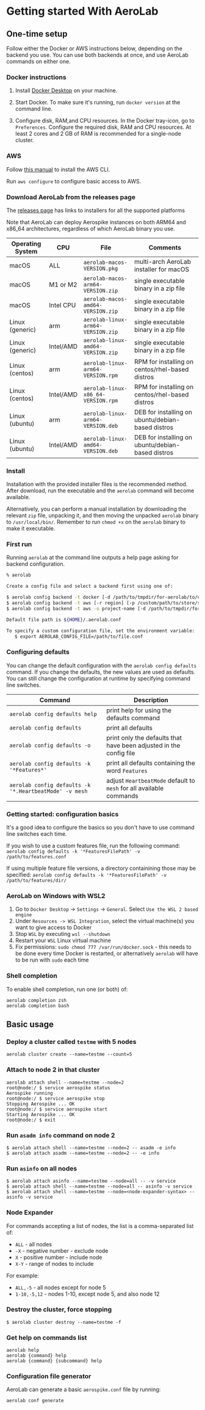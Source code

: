 # Getting started With AeroLab

## One-time setup

Follow either the Docker or AWS instructions below, depending on the backend you use.
You can use both backends at once, and use AeroLab commands on either one.

### Docker instructions

1. Install [Docker Desktop](https://www.docker.com/products/docker-desktop/) on your machine.

2. Start Docker. To make sure it's running, run `docker version` at the command line.

3. Configure disk, RAM,and CPU resources. In the Docker tray-icon, go to `Preferences`. Configure the required disk, RAM and CPU resources. At least 2 cores and 2 GB of RAM is recommended for a single-node cluster.

### AWS

Follow [this manual](https://docs.aws.amazon.com/cli/latest/userguide/getting-started-install.html) to install the AWS CLI.

Run `aws configure` to configure basic access to AWS.

### Download AeroLab from the releases page

The [releases page](https://github.com/aerospike/aerolab/releases) has links to installers for all the
supported platforms

Note that AeroLab can deploy Aerospike instances on both ARM64 and x86_64 architectures,
regardless of which AeroLab binary you use.

Operating System | CPU | File | Comments
--- | --- | --- | ---
macOS | ALL | `aerolab-macos-VERSION.pkg` | multi-arch AeroLab installer for macOS
macOS | M1 or M2 | `aerolab-macos-arm64-VERSION.zip` | single executable binary in a zip file
macOS | Intel CPU | `aerolab-macos-amd64-VERSION.zip` | single executable binary in a zip file
Linux (generic) | arm | `aerolab-linux-arm64-VERSION.zip` | single executable binary in a zip file
Linux (generic) | Intel/AMD | `aerolab-linux-amd64-VERSION.zip` | single executable binary in a zip file
Linux (centos) | arm | `aerolab-linux-arm64-VERSION.rpm` | RPM for installing on centos/rhel-based distros
Linux (centos) | Intel/AMD | `aerolab-linux-x86_64-VERSION.rpm` | RPM for installing on centos/rhel-based distros
Linux (ubuntu) | arm | `aerolab-linux-arm64-VERSION.deb` | DEB for installing on ubuntu/debian-based distros
Linux (ubuntu) | Intel/AMD | `aerolab-linux-amd64-VERSION.deb` | DEB for installing on ubuntu/debian-based distros

### Install

Installation with the provided installer files is the recommended method. After download, run the executable
and the `aerolab` command will become available.

Alternatively, you can perform a manual installation by downloading the relevant `zip` file, unpacking it,
and then moving the unpacked `aerolab` binary to `/usr/local/bin/`. Remember to run `chmod +x` on the `aerolab`
binary to make it executable.

### First run

Running `aerolab` at the command line outputs a help page asking for backend configuration.

```bash
% aerolab

Create a config file and select a backend first using one of:

$ aerolab config backend -t docker [-d /path/to/tmpdir/for-aerolab/to/use]
$ aerolab config backend -t aws [-r region] [-p /custom/path/to/store/ssh/keys/in/] [-d /path/to/tmpdir/for-aerolab/to/use]
$ aerolab config backend -t aws -o project-name [-d /path/to/tmpdir/for-aerolab/to/use] [-p /custom/path/to/store/ssh/keys/in/]

Default file path is ${HOME}/.aerolab.conf

To specify a custom configuration file, set the environment variable:
   $ export AEROLAB_CONFIG_FILE=/path/to/file.conf
```

### Configuring defaults

You can change the default configuration with the `aerolab config defaults` command. If you
change the defaults, the new values are used as defaults. You can still change the
configuration at runtime by specifying command line switches.

Command | Description
--- | ---
`aerolab config defaults help` | print help for using the defaults command
`aerolab config defaults` | print all defaults
`aerolab config defaults -o` | print only the defaults that have been adjusted in the config file
`aerolab config defaults -k '*Features*'` | print all defaults containing the word `Features`
`aerolab config defaults -k '*.HeartbeatMode' -v mesh` | adjust `HeartbeatMode` default to `mesh` for all available commands

### Getting started: configuration basics

It's a good idea to configure the basics so you don't have to use command line switches each time.

If you wish to use a custom features file, run the following command:
`aerolab config defaults -k '*FeaturesFilePath' -v /path/to/features.conf`

If using multiple feature file versions, a directory containining those may be specified: `aerolab config defaults -k '*FeaturesFilePath' -v /path/to/features/dir/`

### AeroLab on Windows with WSL2

1. Go to `Docker Desktop` -> `Settings` -> `General`.  Select `Use the WSL 2 based engine`
2. Under `Resources -> WSL Integration`, select the virtual machine(s) you want to give access to Docker
3. Stop `WSL` by executing `wsl --shutdown`
4. Restart your `WSL` Linux virtual machine
5. Fix permissions: `sudo chmod 777 /var/run/docker.sock` - this needs to be done every time Docker is restarted, or alternatively `aerolab` will have to be run with `sudo` each time

### Shell completion

To enable shell completion, run one (or both) of:

```
aerolab completion zsh
aerolab completion bash
```

## Basic usage

### Deploy a cluster called `testme` with 5 nodes
```
aerolab cluster create --name=testme --count=5
```

### Attach to node 2 in that cluster
```
aerolab attach shell --name=testme --node=2
root@node:/ $ service aerospike status
Aerospike running
root@node:/ $ service aerospike stop
Stopping Aerospike ... OK
root@node:/ $ service aerospike start
Starting Aerospike ... OK
root@node:/ $ exit
```

### Run `asadm info` command on node 2
```
$ aerolab attach shell --name=testme --node=2 -- asadm -e info
$ aerolab attach asadm --name=testme --node=2 -- -e info
```

### Run `asinfo` on all nodes
```
$ aerolab attach asinfo --name=testme --node=all -- -v service
$ aerolab attach shell --name=testme --node=all -- asinfo -v service
$ aerolab attach shell --name=testme --node=<node-expander-syntax> -- asinfo -v service
```

### Node Expander

For commands accepting a list of nodes, the list is a comma-separated list of:
* `ALL` - all nodes
* `-X` - negative number - exclude node
* `X` - positive number - include node
* `X-Y` - range of nodes to include

For example:
* `ALL,-5` - all nodes except for node 5
* `1-10,-5,12` - nodes 1-10, except node 5, and also node 12

### Destroy the cluster, force stopping
```
$ aerolab cluster destroy --name=testme -f
```

### Get help on commands list

```
aerolab help
aerolab {command} help
aerolab {command} {subcommand} help
```

### Configuration file generator

AeroLab can generate a basic `aerospike.conf` file by running:

````
aerolab conf generate
````
